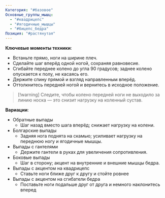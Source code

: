 ```yaml
---
Категория: "#базовое"
Основные_группы_мышц:
  - "#квадрицепс"
  - "#ягодичные_мышцы"
  - "#бицепс_бедра"
Позиция: "#растянутая"
---
```


**Ключевые моменты техники**:
- Встаньте прямо, ноги на ширине плеч.
- Сделайте шаг вперёд одной ногой, сохраняя равновесие.
- Сгибайте переднее колено до угла 90 градусов; заднее колено опускается к полу, не касаясь его.
- Держите спину прямой и взгляд направленным вперёд.
- Оттолкнитесь передней ногой и вернитесь в исходное положение.

> [!warning] Следите, чтобы колено передней ноги не выходило за линию носка — это снизит нагрузку на коленный сустав.

**Вариации**:
- Обратные выпады
	- Шаг назад вместо шага вперёд; снижает нагрузку на колени.
- Болгарские выпады
	- Задняя нога поднята на скамью; усиливает нагрузку на переднюю ногу и ягодичные мышцы.
- Выпады с гантелями
	- Держите гантели в руках для увеличения сопротивления.
- Боковые выпады
	- Шаг в сторону; акцент на внутренние и внешние мышцы бедра.
- Выпады с акцентом на квадрицепс 
	- Ставьте ноги ближе друг к другу и стойте ровнее
- Выпады с акцентом на сгибатели бедра
	- Поставьте ноги подальше друг от друга и немного наклонитесь вперед
